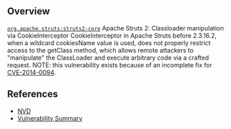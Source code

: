 ## Overview
[`org.apache.struts:struts2-core`](http://search.maven.org/#search%7Cga%7C1%7Ca%3A%22struts2-core%22)
Apache Struts 2: Classloader manipulation via CookieInterceptor
CookieInterceptor in Apache Struts before 2.3.16.2, when a wildcard cookiesName value is used, does not properly restrict access to the getClass method, which allows remote attackers to "manipulate" the ClassLoader and execute arbitrary code via a crafted request.  NOTE: this vulnerability exists because of an incomplete fix for [CVE-2014-0094](https://snyk.io/vuln/SNYK-JAVA-ORGAPACHESTRUTS-30053).

## References

- [NVD](https://web.nvd.nist.gov/view/vuln/detail?vulnId=CVE-2014-0113)
- [Vulnerability Summary](http://struts.apache.org/docs/s2-021.html)
